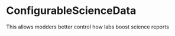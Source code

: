 ConfigurableScienceData
=======================

This allows modders better control how labs boost science reports
